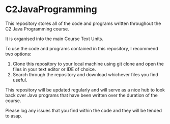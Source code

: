 # C2JavaProgramming
This repository stores all of the code and programs written throughout the C2 Java Programming course.

It is organised into the main Course Text Units. 

To use the code and programs contained in this repository, I recommend two options:

1. Clone this repository to your local machine using git clone and open the files in your text editor or IDE of choice.
2. Search through the repository and download whichever files you find useful.

This repository will be updated regularly and will serve as a nice hub to look back over Java programs that have been written over the duration of the course.

Please log any issues that you find within the code and they will be tended to asap.
